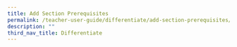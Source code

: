 ```yaml
---
title: Add Section Prerequisites
permalink: /teacher-user-guide/differentiate/add-section-prerequisites/
description: ""
third_nav_title: Differentiate
---
```

